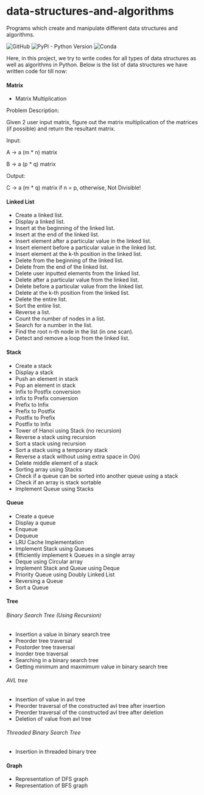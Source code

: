 # data-structures-and-algorithms
Programs which create and manipulate different data structures and algorithms.

![GitHub](https://img.shields.io/github/license/Anjani100/data-structures-and-algorithms?style=flat-square)
![PyPI - Python Version](https://img.shields.io/pypi/pyversions/django?style=flat-square)
![Conda](https://img.shields.io/conda/pn/conda-forge/python?color=red&style=flat-square)

Here, in this project, we try to write codes for all types of data structures as well as algorithms in Python. Below is the list of data structures we have written code for till now:
#### Matrix
* Matrix Multiplication

Problem Description:

Given 2 user input matrix, figure out the matrix multiplication of the matrices (if possible) and return the resultant matrix.

Input:

A -> a (m * n) matrix

B -> a (p * q) matrix

Output:

C -> a (m * q) matrix if n = p, otherwise, Not Divisible!

#### Linked List
* Create a linked list.
* Display a linked list.
* Insert at the beginning of the linked list.
* Insert at the end of the linked list.
* Insert element after a particular value in the linked list.
* Insert element before a particular value in the linked list.
* Insert element at the k-th position in the linked list.
* Delete from the beginning of the linked list.
* Delete from the end of the linked list.
* Delete user inputted elements from the linked list.
* Delete after a particular value from the linked list.
* Delete before a particular value from the linked list.
* Delete at the k-th position from the linked list.
* Delete the entire list.
* Sort the entire list.
* Reverse a list.
* Count the number of nodes in a list.
* Search for a number in the list.
* Find the root n-th node in the list (in one scan).
* Detect and remove a loop from the linked list.

#### Stack
- Create a stack
- Display a stack
- Push an element in stack
- Pop an element in stack
- Infix to Postfix conversion
- Infix to Prefix conversion
- Prefix to Infix
- Prefix to Postfix
- Postfix to Prefix
- Postfix to Infix
- Tower of Hanoi using Stack (no recursion)
- Reverse a stack using recursion
- Sort a stack using recursion
- Sort a stack using a temporary stack
- Reverse a stack without using extra space in O(n)
- Delete middle element of a stack
- Sorting array using Stacks
- Check if a queue can be sorted into another queue using a stack
- Check if an array is stack sortable
- Implement Queue using Stacks

#### Queue
- Create a queue
- Display a queue
- Enqueue
- Dequeue
- LRU Cache Implementation
- Implement Stack using Queues
- Efficiently implement k Queues in a single array
- Deque using Circular array
- Implement Stack and Queue using Deque
- Priority Queue using Doubly Linked List
- Reversing a Queue
- Sort a Queue
#### Tree
###### Binary Search Tree (Using Recursion)
- Insertion a value in binary search tree
- Preorder tree traversal
- Postorder tree traversal
- Inorder tree traversal
- Searching in a binary search tree
- Getting minimum and maxmimum value in binary search tree
###### AVL tree
- Insertion of value in avl tree
- Preorder traversal of the constructed avl tree after insertion
- Preorder traversal of the constructed avl tree after deletion
- Deletion of value from avl tree
###### Threaded Binary Search Tree
- Insertion in threaded binary tree
#### Graph
- Representation of DFS graph
- Representation of BFS graph
